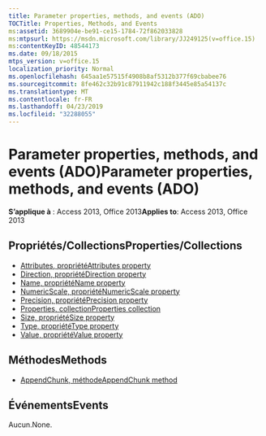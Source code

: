 ```yaml
---
title: Parameter properties, methods, and events (ADO)
TOCTitle: Properties, Methods, and Events
ms:assetid: 3689904e-be91-ce15-1784-72f862033828
ms:mtpsurl: https://msdn.microsoft.com/library/JJ249125(v=office.15)
ms:contentKeyID: 48544173
ms.date: 09/18/2015
mtps_version: v=office.15
localization_priority: Normal
ms.openlocfilehash: 645aa1e57515f4908b8af5312b377f69cbabee76
ms.sourcegitcommit: 8fe462c32b91c87911942c188f3445e85a54137c
ms.translationtype: MT
ms.contentlocale: fr-FR
ms.lasthandoff: 04/23/2019
ms.locfileid: "32288055"
---
```

# <a name="parameter-properties-methods-and-events-ado"></a><span data-ttu-id="c97a5-102">Parameter properties, methods, and events (ADO)</span><span class="sxs-lookup"><span data-stu-id="c97a5-102">Parameter properties, methods, and events (ADO)</span></span>

<span data-ttu-id="c97a5-103">**S’applique à** : Access 2013, Office 2013</span><span class="sxs-lookup"><span data-stu-id="c97a5-103">**Applies to**: Access 2013, Office 2013</span></span>

## <a name="propertiescollections"></a><span data-ttu-id="c97a5-104">Propriétés/Collections</span><span class="sxs-lookup"><span data-stu-id="c97a5-104">Properties/Collections</span></span>

- [<span data-ttu-id="c97a5-105">Attributes, propriété</span><span class="sxs-lookup"><span data-stu-id="c97a5-105">Attributes property</span></span>](attributes-property-ado.md)
- [<span data-ttu-id="c97a5-106">Direction, propriété</span><span class="sxs-lookup"><span data-stu-id="c97a5-106">Direction property</span></span>](direction-property-ado.md)
- [<span data-ttu-id="c97a5-107">Name, propriété</span><span class="sxs-lookup"><span data-stu-id="c97a5-107">Name property</span></span>](name-property-ado.md)
- [<span data-ttu-id="c97a5-108">NumericScale, propriété</span><span class="sxs-lookup"><span data-stu-id="c97a5-108">NumericScale property</span></span>](numericscale-property-ado.md)
- [<span data-ttu-id="c97a5-109">Precision, propriété</span><span class="sxs-lookup"><span data-stu-id="c97a5-109">Precision property</span></span>](precision-property-ado.md)
- [<span data-ttu-id="c97a5-110">Properties, collection</span><span class="sxs-lookup"><span data-stu-id="c97a5-110">Properties collection</span></span>](properties-collection-ado.md)
- [<span data-ttu-id="c97a5-111">Size, propriété</span><span class="sxs-lookup"><span data-stu-id="c97a5-111">Size property</span></span>](size-property-ado.md)
- [<span data-ttu-id="c97a5-112">Type, propriété</span><span class="sxs-lookup"><span data-stu-id="c97a5-112">Type property</span></span>](type-property-ado.md)
- [<span data-ttu-id="c97a5-113">Value, propriété</span><span class="sxs-lookup"><span data-stu-id="c97a5-113">Value property</span></span>](value-property-ado.md)


## <a name="methods"></a><span data-ttu-id="c97a5-114">Méthodes</span><span class="sxs-lookup"><span data-stu-id="c97a5-114">Methods</span></span>

- [<span data-ttu-id="c97a5-115">AppendChunk, méthode</span><span class="sxs-lookup"><span data-stu-id="c97a5-115">AppendChunk method</span></span>](appendchunk-method-ado.md)

## <a name="events"></a><span data-ttu-id="c97a5-116">Événements</span><span class="sxs-lookup"><span data-stu-id="c97a5-116">Events</span></span>

<span data-ttu-id="c97a5-117">Aucun.</span><span class="sxs-lookup"><span data-stu-id="c97a5-117">None.</span></span>


